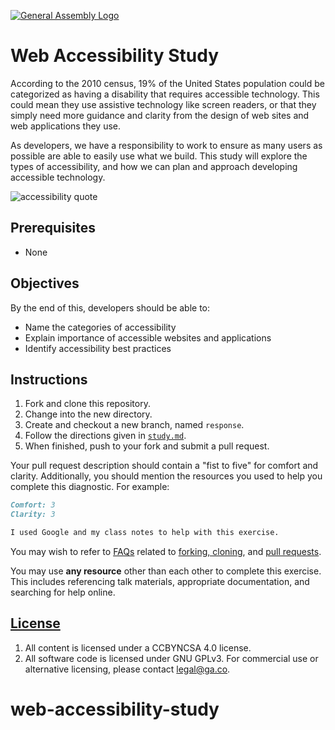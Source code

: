 [![General Assembly Logo](https://camo.githubusercontent.com/1a91b05b8f4d44b5bbfb83abac2b0996d8e26c92/687474703a2f2f692e696d6775722e636f6d2f6b6538555354712e706e67)](https://generalassemb.ly/education/web-development-immersive)

# Web Accessibility Study

According to the 2010 census, 19% of the United States population
could be categorized as having a disability that requires accessible
technology. This could mean they use assistive technology like screen readers,
or that they simply need more guidance and clarity from the design of
web sites and web applications they use.

As developers, we have a responsibility to work to ensure as many users as
possible are able to easily use what we build. This study will explore
the types of accessibility, and how we can plan and approach developing
accessible technology.

![accessibility quote](https://media.git.generalassemb.ly/user/16103/files/de3dd300-3063-11e9-9f8b-6f59fa4e8422)

## Prerequisites

- None

## Objectives

By the end of this, developers should be able to:

- Name the categories of accessibility
- Explain importance of accessible websites and applications
- Identify accessibility best practices

## Instructions

1. Fork and clone this repository.
1. Change into the new directory.
1. Create and checkout a new branch, named `response`.
1. Follow the directions given in [`study.md`](study.md).
1. When finished, push to your fork and submit a pull request.

Your pull request description should contain a "fist to five" for comfort and
clarity. Additionally, you should mention the resources you used to help you
complete this diagnostic. For example:

```md
Comfort: 3
Clarity: 3

I used Google and my class notes to help with this exercise.
```

You may wish to refer to [FAQs](https://git.generalassemb.ly/ga-wdi-boston/meta/wiki/)
related to [forking,
cloning](https://git.generalassemb.ly/ga-wdi-boston/meta/wiki/ForkAndClone), and
[pull
requests](https://git.generalassemb.ly/ga-wdi-boston/meta/wiki/PullRequest).

You may use **any resource** other than each other to complete this exercise.
This includes referencing talk materials, appropriate documentation, and
searching for help online.

## [License](LICENSE)

1. All content is licensed under a CC­BY­NC­SA 4.0 license.
1. All software code is licensed under GNU GPLv3. For commercial use or
    alternative licensing, please contact legal@ga.co.
# web-accessibility-study
